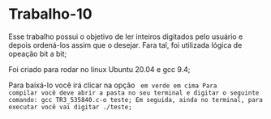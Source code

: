 # Trabalho-10
Esse trabalho possui o objetivo de ler inteiros digitados pelo usuário e depois ordená-los assim que o desejar. Fara tal, foi utilizada lógica de opeação bit a bit;

Foi criado para rodar no linux Ubuntu 20.04 e gcc 9.4;

Para baixá-lo você irá clicar na opção <code> em verde em cima
Para compilar você deve abrir a pasta no seu terminal e digitar o seguinte comando: gcc TR3_535840.c-o teste;
Em seguida, ainda no terminal, para executar você vai digitar ./teste;
